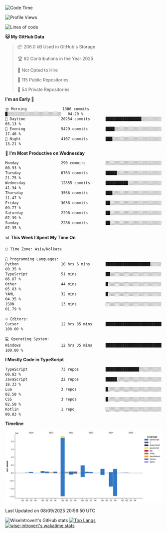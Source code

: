 <!--START_SECTION:waka-->
![Code Time](http://img.shields.io/badge/Code%20Time-2%2C495%20hrs%2019%20mins-blue)

![Profile Views](http://img.shields.io/badge/Profile%20Views-7-blue)

![Lines of code](https://img.shields.io/badge/From%20Hello%20World%20I%27ve%20Written-4.1%20million%20lines%20of%20code-blue)

**🐱 My GitHub Data** 

> 📦 208.0 kB Used in GitHub's Storage 
 > 
> 🏆 62 Contributions in the Year 2025
 > 
> 🚫 Not Opted to Hire
 > 
> 📜 115 Public Repositories 
 > 
> 🔑 54 Private Repositories 
 > 
**I'm an Early 🐤** 

```text
🌞 Morning                1306 commits        █░░░░░░░░░░░░░░░░░░░░░░░░   04.20 % 
🌆 Daytime                20254 commits       ████████████████░░░░░░░░░   65.13 % 
🌃 Evening                5429 commits        ████░░░░░░░░░░░░░░░░░░░░░   17.46 % 
🌙 Night                  4107 commits        ███░░░░░░░░░░░░░░░░░░░░░░   13.21 % 
```
📅 **I'm Most Productive on Wednesday** 

```text
Monday                   290 commits         ░░░░░░░░░░░░░░░░░░░░░░░░░   00.93 % 
Tuesday                  6763 commits        █████░░░░░░░░░░░░░░░░░░░░   21.75 % 
Wednesday                12855 commits       ██████████░░░░░░░░░░░░░░░   41.34 % 
Thursday                 3566 commits        ███░░░░░░░░░░░░░░░░░░░░░░   11.47 % 
Friday                   3038 commits        ██░░░░░░░░░░░░░░░░░░░░░░░   09.77 % 
Saturday                 2298 commits        ██░░░░░░░░░░░░░░░░░░░░░░░   07.39 % 
Sunday                   2286 commits        ██░░░░░░░░░░░░░░░░░░░░░░░   07.35 % 
```


📊 **This Week I Spent My Time On** 

```text
🕑︎ Time Zone: Asia/Kolkata

💬 Programming Languages: 
Python                   10 hrs 6 mins       ████████████████████░░░░░   80.35 % 
TypeScript               51 mins             ██░░░░░░░░░░░░░░░░░░░░░░░   06.87 % 
Other                    44 mins             █░░░░░░░░░░░░░░░░░░░░░░░░   05.83 % 
YAML                     32 mins             █░░░░░░░░░░░░░░░░░░░░░░░░   04.35 % 
JSON                     13 mins             ░░░░░░░░░░░░░░░░░░░░░░░░░   01.79 % 

🔥 Editors: 
Cursor                   12 hrs 35 mins      █████████████████████████   100.00 % 

💻 Operating System: 
Windows                  12 hrs 35 mins      █████████████████████████   100.00 % 
```

**I Mostly Code in TypeScript** 

```text
TypeScript               73 repos            ███████████████░░░░░░░░░░   60.83 % 
JavaScript               22 repos            █████░░░░░░░░░░░░░░░░░░░░   18.33 % 
Lua                      3 repos             █░░░░░░░░░░░░░░░░░░░░░░░░   02.50 % 
CSS                      3 repos             █░░░░░░░░░░░░░░░░░░░░░░░░   02.50 % 
Kotlin                   1 repo              ░░░░░░░░░░░░░░░░░░░░░░░░░   00.83 % 
```



**Timeline**

![Lines of Code chart](https://raw.githubusercontent.com/wise-introvert/wise-introvert/master/assets/bar_graph.png)


 Last Updated on 08/09/2025 20:56:50 UTC
<!--END_SECTION:waka-->

![WiseIntrovert's GitHub stats](https://github-readme-stats.vercel.app/api?username=wise-introvert&count_private=true&show_icons=true)
[![Top Langs](https://github-readme-stats.vercel.app/api/top-langs/?username=wise-introvert&langs_count=10)](https://github.com/anuraghazra/github-readme-stats)
[![wise-introvert's wakatime stats](https://github-readme-stats.vercel.app/api/wakatime?username=wiseintrovert)](https://github.com/anuraghazra/github-readme-stats)
